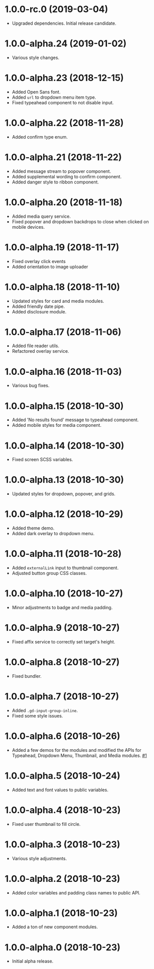 # 1.0.0-rc.0 (2019-03-04)

- Upgraded dependencies. Initial release candidate.

# 1.0.0-alpha.24 (2019-01-02)

- Various style changes.

# 1.0.0-alpha.23 (2018-12-15)

- Added Open Sans font.
- Added `url` to dropdown menu item type.
- Fixed typeahead component to not disable input.

# 1.0.0-alpha.22 (2018-11-28)

- Added confirm type enum.

# 1.0.0-alpha.21 (2018-11-22)

- Added message stream to popover component.
- Added supplemental wording to confirm component.
- Added danger style to ribbon component.

# 1.0.0-alpha.20 (2018-11-18)

- Added media query service.
- Fixed popover and dropdown backdrops to close when clicked on mobile devices.

# 1.0.0-alpha.19 (2018-11-17)

- Fixed overlay click events
- Added orientation to image uploader

# 1.0.0-alpha.18 (2018-11-10)

- Updated styles for card and media modules.
- Added friendly date pipe.
- Added disclosure module.

# 1.0.0-alpha.17 (2018-11-06)

- Added file reader utils.
- Refactored overlay service.

# 1.0.0-alpha.16 (2018-11-03)

- Various bug fixes.

# 1.0.0-alpha.15 (2018-10-30)

- Added 'No results found' message to typeahead component.
- Added mobile styles for media component.

# 1.0.0-alpha.14 (2018-10-30)

- Fixed screen SCSS variables.

# 1.0.0-alpha.13 (2018-10-30)

- Updated styles for dropdown, popover, and grids.

# 1.0.0-alpha.12 (2018-10-29)

- Added theme demo.
- Added dark overlay to dropdown menu.

# 1.0.0-alpha.11 (2018-10-28)

- Added `externalLink` input to thumbnail component.
- Adjusted button group CSS classes.

# 1.0.0-alpha.10 (2018-10-27)

- Minor adjustments to badge and media padding.

# 1.0.0-alpha.9 (2018-10-27)

- Fixed affix service to correctly set target's height.

# 1.0.0-alpha.8 (2018-10-27)

- Fixed bundler.

# 1.0.0-alpha.7 (2018-10-27)

- Added `.gd-input-group-inline`.
- Fixed some style issues.

# 1.0.0-alpha.6 (2018-10-26)

- Added a few demos for the modules and modified the APIs for Typeahead, Dropdown Menu, Thumbnail, and Media modules. [#1](https://github.com/giftdibs/giftdibs-ux/pull/1)

# 1.0.0-alpha.5 (2018-10-24)

- Added text and font values to public variables.

# 1.0.0-alpha.4 (2018-10-23)

- Fixed user thumbnail to fill circle.

# 1.0.0-alpha.3 (2018-10-23)

- Various style adjustments.

# 1.0.0-alpha.2 (2018-10-23)

- Added color variables and padding class names to public API.

# 1.0.0-alpha.1 (2018-10-23)

- Added a ton of new component modules.

# 1.0.0-alpha.0 (2018-10-23)

- Initial alpha release.
